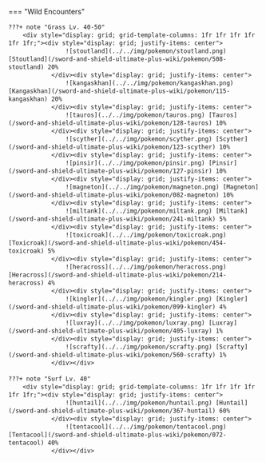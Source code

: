 

=== "Wild Encounters"


	???+ note "Grass Lv. 40-50"
		<div style="display: grid; grid-template-columns: 1fr 1fr 1fr 1fr 1fr 1fr;"><div style="display: grid; justify-items: center">
                    ![stoutland](../../img/pokemon/stoutland.png) [Stoutland](/sword-and-shield-ultimate-plus-wiki/pokemon/508-stoutland) 20%
                </div><div style="display: grid; justify-items: center">
                    ![kangaskhan](../../img/pokemon/kangaskhan.png) [Kangaskhan](/sword-and-shield-ultimate-plus-wiki/pokemon/115-kangaskhan) 20%
                </div><div style="display: grid; justify-items: center">
                    ![tauros](../../img/pokemon/tauros.png) [Tauros](/sword-and-shield-ultimate-plus-wiki/pokemon/128-tauros) 10%
                </div><div style="display: grid; justify-items: center">
                    ![scyther](../../img/pokemon/scyther.png) [Scyther](/sword-and-shield-ultimate-plus-wiki/pokemon/123-scyther) 10%
                </div><div style="display: grid; justify-items: center">
                    ![pinsir](../../img/pokemon/pinsir.png) [Pinsir](/sword-and-shield-ultimate-plus-wiki/pokemon/127-pinsir) 10%
                </div><div style="display: grid; justify-items: center">
                    ![magneton](../../img/pokemon/magneton.png) [Magneton](/sword-and-shield-ultimate-plus-wiki/pokemon/082-magneton) 10%
                </div><div style="display: grid; justify-items: center">
                    ![miltank](../../img/pokemon/miltank.png) [Miltank](/sword-and-shield-ultimate-plus-wiki/pokemon/241-miltank) 5%
                </div><div style="display: grid; justify-items: center">
                    ![toxicroak](../../img/pokemon/toxicroak.png) [Toxicroak](/sword-and-shield-ultimate-plus-wiki/pokemon/454-toxicroak) 5%
                </div><div style="display: grid; justify-items: center">
                    ![heracross](../../img/pokemon/heracross.png) [Heracross](/sword-and-shield-ultimate-plus-wiki/pokemon/214-heracross) 4%
                </div><div style="display: grid; justify-items: center">
                    ![kingler](../../img/pokemon/kingler.png) [Kingler](/sword-and-shield-ultimate-plus-wiki/pokemon/099-kingler) 4%
                </div><div style="display: grid; justify-items: center">
                    ![luxray](../../img/pokemon/luxray.png) [Luxray](/sword-and-shield-ultimate-plus-wiki/pokemon/405-luxray) 1%
                </div><div style="display: grid; justify-items: center">
                    ![scrafty](../../img/pokemon/scrafty.png) [Scrafty](/sword-and-shield-ultimate-plus-wiki/pokemon/560-scrafty) 1%
                </div></div>

	???+ note "Surf Lv. 40"
		<div style="display: grid; grid-template-columns: 1fr 1fr 1fr 1fr 1fr 1fr;"><div style="display: grid; justify-items: center">
                    ![huntail](../../img/pokemon/huntail.png) [Huntail](/sword-and-shield-ultimate-plus-wiki/pokemon/367-huntail) 60%
                </div><div style="display: grid; justify-items: center">
                    ![tentacool](../../img/pokemon/tentacool.png) [Tentacool](/sword-and-shield-ultimate-plus-wiki/pokemon/072-tentacool) 40%
                </div></div>



